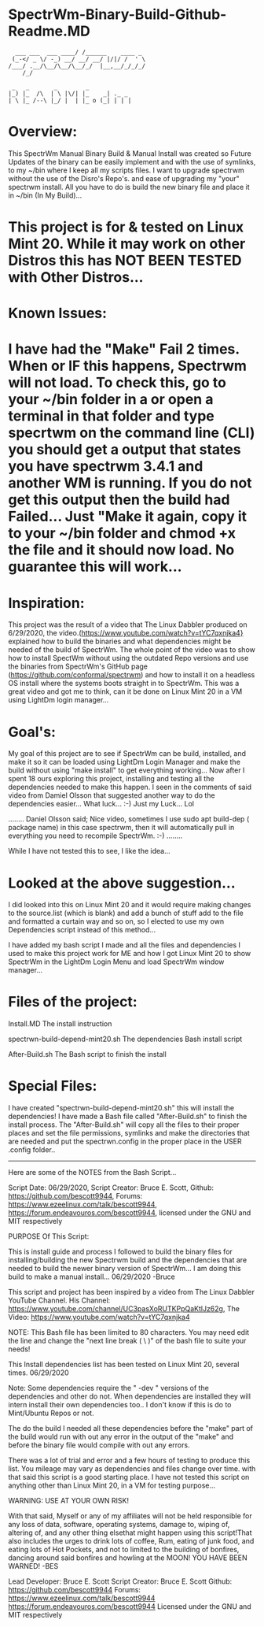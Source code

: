 # SpectrWm-Binary-Build-Github-Readme.MD
      ___ ___  ___ ____/ /______    ____ _  
     (_-</ _ \/ -_) __/ __/ __/ |/|/ /  ' \ 
    /___/ .__/\__/\__/\__/_/  |__,__/_/_/_/ 
        /_/                                 

     _   _       _        _             
    |_) |_  /\  | \ |\/| |_    _| ._ _  
    | \ |_ /--\ |_/ |  | |_ o (_| | | | 

# Overview:
This SpectrWm Manual Binary Build & Manual Install was created so Future Updates of the binary can be easily implement and with the use of symlinks,
to my ~/bin where I keep all my scripts files. I want to upgrade spectrwm without the use of the Disro's Repo's. and ease of upgrading my "your" spectrwm install.
All you have to do is build the new binary file and place it in ~/bin (In My Build)...

# This project is for & tested on Linux Mint 20. While it may work on other Distros this has NOT BEEN TESTED with Other Distros...

# Known Issues:
# I have had the "Make" Fail 2 times. When or IF this happens, Spectrwm will not load. To check this, go to your ~/bin folder in a or open a terminal in that folder and type specrtwm on the command line (CLI) you should get a output that states you have spectrwm 3.4.1 and another WM is running. If you do not get this output then the build had Failed... Just "Make it again, copy it to your ~/bin folder and chmod +x the file and it should now load. No guarantee this will work...

# Inspiration:
This project was the result of a video that The Linux Dabbler produced on 6/29/2020, the video.(https://www.youtube.com/watch?v=tYC7qxnjka4}
explained how to build the binaries and what dependencies might be needed of the build of SpectrWm.
The whole point of the video was to show how to install SpectWm without using the outdated Repo versions and use the binaries from SpectrWm's GitHub page
(https://github.com/conformal/spectrwm) and how to install it on a headless OS install where the systems boots straight in to SpectrWm.
This was a great video and got me to think, can it be done on Linux Mint 20 in a VM using LightDm login manager...

# Goal's:
My goal of this project are to see if SpectrWm can be build, installed, and make it so it can be loaded using LightDm Login Manager and make the build without
using "make install" to get everything working...
Now after I spent 18 ours exploring this project, installing and testing all the dependencies needed to make this happen. I seen in the comments of
said video from Damiel Olsson that suggested another way to do the dependencies easier... What luck... :-) Just my Luck... Lol

........
Daniel Olsson said;
Nice video, sometimes I use sudo apt build-dep ( package name) in this case spectrwm, then it will automatically pull in everything you need to recompile
SpectrWm. :-)
........

While I have not tested this to see, I like the idea...

# Looked at the above suggestion...
I did looked into this on Linux Mint 20 and it would require making changes to the source.list (which is blank) and add a bunch of stuff add to the file and formatted
a curtain way and so on, so I elected to use my own Dependencies script instead of this method...

I have added my bash script I made and all the files and dependencies I used to make this project work for ME and how I got Linux Mint 20 to show
SpectrWm in the LightDm Login Menu and load SpectrWm window manager...

# Files of the project:
 Install.MD
 The install instruction

 spectrwn-build-depend-mint20.sh
 The dependencies Bash install script

 After-Build.sh
 The Bash script to finish the install

# Special Files:
I have created "spectrwn-build-depend-mint20.sh" this will install the dependencies!
I have made a Bash file called "After-Build.sh" to finish the install process. The "After-Build.sh" will copy all the files to their proper places and set the file
permissions, symlinks and make the directories that are needed and put the spectrwn.config in the proper place in the USER .config folder..

------------------------------------------------------

Here are some of the NOTES from the Bash Script...

Script Date: 06/29/2020, Script Creator: Bruce E. Scott, Github: https://github.com/bescott9944, Forums: https://www.ezeelinux.com/talk/bescott9944,
https://forum.endeavouros.com/bescott9944, licensed under the GNU and MIT respectively

PURPOSE Of This Script:

This is install guide and process I followed to build the binary files for installing/building the new Spectrwm build and the dependencies that are needed to build the newer
binary version of SpectrWm... I am doing this build to make a manual install... 06/29/2020 -Bruce

This script and project has been inspired by a video from The Linux Dabbler YouTube Channel. His Channel: https://www.youtube.com/channel/UC3pasXoRUTKPpQaKtlJz62g,
The Video: https://www.youtube.com/watch?v=tYC7qxnjka4

NOTE: This Bash file has been limited to 80 characters. You may need edit the line and change the "next line break ( \ )" of the bash file to suite your needs!

This Install dependencies list has been tested on Linux Mint 20, several times. 06/29/2020

Note: Some dependencies require the " -dev " versions of the dependencies and other do not. When dependencies are installed they will intern install their own dependencies too..
I don't know if this is do to Mint/Ubuntu Repos or not.

The do the build I needed all these dependencies before the "make" part of the build would run with out any error in the output of the "make" and before the binary file would
compile with out any errors.

There was a lot of trial and error and a few hours of testing to produce this list. You mileage may vary as dependencies and files change over time. with that said this script is
a good starting place. I have not tested this script on anything other than Linux Mint 20, in a VM for testing purpose...

WARNING: USE AT YOUR OWN RISK!

With that said, Myself or any of my affiliates will not be held responsible for any loss of data, software, operating systems, damage to, wiping of, altering of, and any other thing elsethat might happen using this script!That also includes the urges to drink lots of coffee, Rum, eating of junk food, and eating lots of Hot Pockets, and not to limited to the building of bonfires, dancing around said bonfires and howling at the MOON! YOU HAVE BEEN WARNED! -BES

Lead Developer: Bruce E. Scott
Script Creator: Bruce E. Scott
Github: https://github.com/bescott9944
Forums: https://www.ezeelinux.com/talk/bescott9944
        https://forum.endeavouros.com/bescott9944
Licensed under the GNU and MIT respectively


